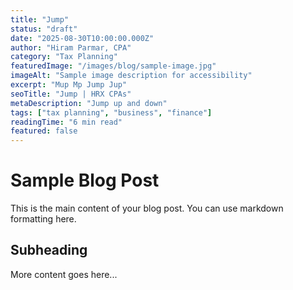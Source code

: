 ```yaml
---
title: "Jump"
status: "draft"
date: "2025-08-30T10:00:00.000Z"
author: "Hiram Parmar, CPA"
category: "Tax Planning"
featuredImage: "/images/blog/sample-image.jpg"
imageAlt: "Sample image description for accessibility"
excerpt: "Mup Mp Jump Jup"
seoTitle: "Jump | HRX CPAs"
metaDescription: "Jump up and down"
tags: ["tax planning", "business", "finance"]
readingTime: "6 min read"
featured: false
---
```


# Sample Blog Post

This is the main content of your blog post. You can use markdown formatting here.

## Subheading

More content goes here...
